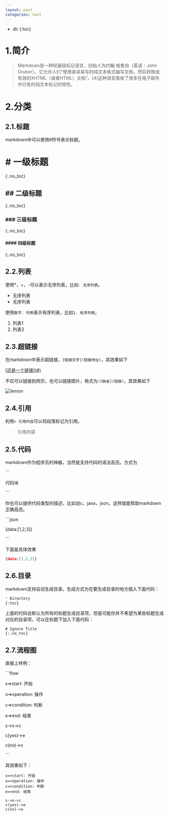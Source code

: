 ```yaml
---
layout: post
categories: tool
---
```

- dir
{:toc}

# 1.简介

> Markdown是一种轻量级标记语言，创始人为约翰·格鲁伯（英语：John Gruber）。它允许人们“使用易读易写的纯文本格式编写文档，然后转换成有效的XHTML（或者HTML）文档”。[4]这种语言吸收了很多在电子邮件中已有的纯文本标记的特性。

# 2.分类

## 2.1.标题

  markdown中可以使用#符号表示标题。

# # 一级标题
{:.no_toc}

## ## 二级标题
{:.no_toc}

### ### 三级标题
{:.no_toc}

#### #### 四级标题
{:.no_toc}

## 2.2.列表

使用*，+，-可以表示无序列表，比如`- 无序列表`。

- 无序列表
- 无序列表

使用`数字. 列表`表示有序列表，比如`1. 有序列表`。

1. 列表1
2. 列表2



## 2.3.超链接

在markdown中表示超链接，`[链接文字](链接地址)`，其效果如下

[\[这是一个链接\]\(#\)](#)

不仅可以链接到网页，也可以链接图片，格式为`![缺省](链接)`，其效果如下

![lemon](/assets/pictures/icons/lemon.png)

## 2.4.引用

利用`> 引用内容`可以将段落标记为引用。

> 引用内容

## 2.5.代码

markdown作为程序员的神器，当然是支持代码的语法高亮。方式为

\`\`\`

代码块

\`\`\`

你也可以提供代码类型的描述，比如说c，java，json，这样就能帮助markdown正确高亮。

\`\`\`json

{data:[1,2,3]}


\`\`\`

下面是具体效果

```json
{data:[1,2,3]}
```

## 2.6.目录

markdown支持自动生成目录。生成方式为在要生成目录的地方插入下面代码：
```markdown
* Directory
{:toc}
```
上面的代码会默认为所有的标题生成目录项，但是可能你并不希望为某些标题生成对应的目录项，可以在标题下加入下面代码：
```
# Ignore Title
{:.no_toc}
```

## 2.7.流程图

直接上样例：

\`\`\`flow

s=>start: 开始

o=>operation: 操作

c=>condition: 判断

e=>end: 结束

s->o->c

c(yes)->e

c(no)->o

\`\`\`

其效果如下：

```flow
s=>start: 开始
o=>operation: 操作
c=>condition: 判断
e=>end: 结束

s->o->c
c(yes)->e
c(no)->o
```
